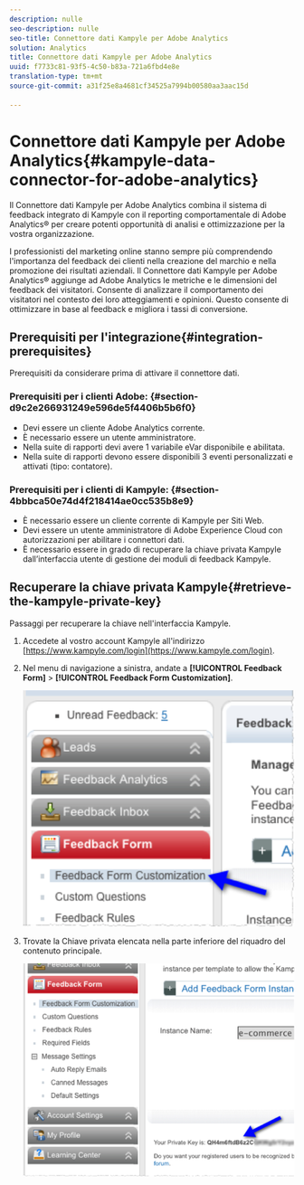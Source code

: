 ```yaml
---
description: nulle
seo-description: nulle
seo-title: Connettore dati Kampyle per Adobe Analytics
solution: Analytics
title: Connettore dati Kampyle per Adobe Analytics
uuid: f7733c81-93f5-4c50-b83a-721a6fbd4e8e
translation-type: tm+mt
source-git-commit: a31f25e8a4681cf34525a7994b00580aa3aac15d

---
```



# Connettore dati Kampyle per Adobe Analytics{#kampyle-data-connector-for-adobe-analytics}

Il Connettore dati Kampyle per Adobe Analytics combina il sistema di feedback integrato di Kampyle con il reporting comportamentale di Adobe Analytics® per creare potenti opportunità di analisi e ottimizzazione per la vostra organizzazione.

I professionisti del marketing online stanno sempre più comprendendo l'importanza del feedback dei clienti nella creazione del marchio e nella promozione dei risultati aziendali. Il Connettore dati Kampyle per Adobe Analytics® aggiunge ad Adobe Analytics le metriche e le dimensioni del feedback dei visitatori. Consente di analizzare il comportamento dei visitatori nel contesto dei loro atteggiamenti e opinioni. Questo consente di ottimizzare in base al feedback e migliora i tassi di conversione.

## Prerequisiti per l'integrazione{#integration-prerequisites}

Prerequisiti da considerare prima di attivare il connettore dati.

### Prerequisiti per i clienti Adobe: {#section-d9c2e266931249e596de5f4406b5b6f0}

* Devi essere un cliente Adobe Analytics corrente.
* È necessario essere un utente amministratore.
* Nella suite di rapporti devi avere 1 variabile eVar disponibile e abilitata.
* Nella suite di rapporti devono essere disponibili 3 eventi personalizzati e attivati (tipo: contatore).

### Prerequisiti per i clienti di Kampyle: {#section-4bbbca50e74d4f218414ae0cc535b8e9}

* È necessario essere un cliente corrente di Kampyle per Siti Web.
* Devi essere un utente amministratore di Adobe Experience Cloud con autorizzazioni per abilitare i connettori dati.
* È necessario essere in grado di recuperare la chiave privata Kampyle dall’interfaccia utente di gestione dei moduli di feedback Kampyle.

## Recuperare la chiave privata Kampyle{#retrieve-the-kampyle-private-key}

Passaggi per recuperare la chiave nell'interfaccia Kampyle.

1. Accedete al vostro account Kampyle all'indirizzo [https://www.kampyle.com/login](https://www.kampyle.com/login).
1. Nel menu di navigazione a sinistra, andate a **[!UICONTROL Feedback Form]** &gt; **[!UICONTROL Feedback Form Customization]**.

   ![](assets/retrieve_key1.png)

1. Trovate la Chiave privata elencata nella parte inferiore del riquadro del contenuto principale.

   ![](assets/retrieve_key2.png)
